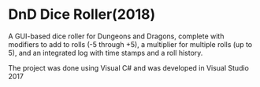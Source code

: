 # DnD Dice Roller(2018)
A GUI-based dice roller for Dungeons and Dragons, complete with modifiers to add to rolls (-5 through +5), a multiplier for multiple rolls (up to 5), and an integrated log with time stamps and a roll history.

The project was done using Visual C# and was developed in Visual Studio 2017
